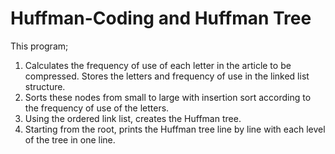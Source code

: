 # Huffman-Coding and Huffman Tree
This program;
1. Calculates the frequency of use of each letter in the article to be compressed. Stores the letters and frequency of use in the linked list structure.
2. Sorts these nodes from small to large with insertion sort according to the frequency of use of the letters.
3. Using the ordered link list, creates the Huffman tree.
4. Starting from the root, prints the Huffman tree line by line with each level of the tree in one line.
